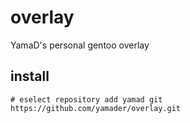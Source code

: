 # overlay

YamaD's personal gentoo overlay

## install

```
# eselect repository add yamad git https://github.com/yamader/overlay.git
```
